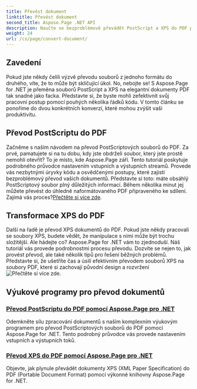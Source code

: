 ```yaml
---
title: Převést dokument
linktitle: Převést dokument
second_title: Aspose.Page .NET API
description: Naučte se bezproblémově převádět PostScript a XPS do PDF pomocí Aspose.Page for .NET. Postupujte podle našich podrobných výukových programů pro snadné zpracování dokumentů.
weight: 24
url: /cs/page/convert-document/
---
```

## Zavedení

Pokud jste někdy čelili výzvě převodu souborů z jednoho formátu do druhého, víte, že to může být skličující úkol. No, nebojte se! S Aspose.Page for .NET je přeměna souborů PostScript a XPS na elegantní dokumenty PDF tak snadné jako facka. Představte si, že byste mohli zefektivnit svůj pracovní postup pomocí pouhých několika řádků kódu. V tomto článku se ponoříme do dvou konkrétních konverzí, které mohou zvýšit vaši produktivitu.

## Převod PostScriptu do PDF

Začněme s naším návodem na převod PostScriptových souborů do PDF. Za prvé, pamatujete si na tu dobu, kdy jste obdrželi soubor, který jste prostě nemohli otevřít? To je místo, kde Aspose.Page září. Tento tutoriál poskytuje podrobného průvodce nastavením vstupních a výstupních streamů. Provede vás nezbytnými úryvky kódu a osvědčenými postupy, které zajistí bezproblémový převod vašich dokumentů. Představte si toto: máte obsáhlý PostScriptový soubor plný důležitých informací. Během několika minut jej můžete převést do úhledně naformátovaného PDF připraveného ke sdílení. Zajímá vás proces?[Přečtěte si více zde](./postscript-to-pdf-conversion/).

## Transformace XPS do PDF

Další na řadě je převod XPS dokumentů do PDF. Pokud jste někdy pracovali se soubory XPS, budete vědět, že manipulace s nimi může být trochu složitější. Ale hádejte co? Aspose.Page for .NET vám to zjednoduší. Náš tutoriál vás provede podrobnostmi procesu převodu. Dozvíte se nejen to, jak provést převod, ale také několik tipů pro řešení běžných problémů. Představte si, že ušetříte čas a úsilí efektivním převodem souborů XPS na soubory PDF, které si zachovají původní design a rozvržení![Přečtěte si více zde](./converting-xps-to-pdf/).

## Výukové programy pro převod dokumentů
### [Převod PostScriptu do PDF pomocí Aspose.Page pro .NET](./postscript-to-pdf-conversion/)
Odemkněte sílu zpracování dokumentů s naším komplexním výukovým programem pro převod PostScriptových souborů do PDF pomocí Aspose.Page for .NET. Tento podrobný průvodce vás provede nastavením vstupních a výstupních toků.
### [Převod XPS do PDF pomocí Aspose.Page pro .NET](./converting-xps-to-pdf/)
Objevte, jak plynule převádět dokumenty XPS (XML Paper Specification) do PDF (Portable Document Format) pomocí výkonné knihovny Aspose.Page for .NET.